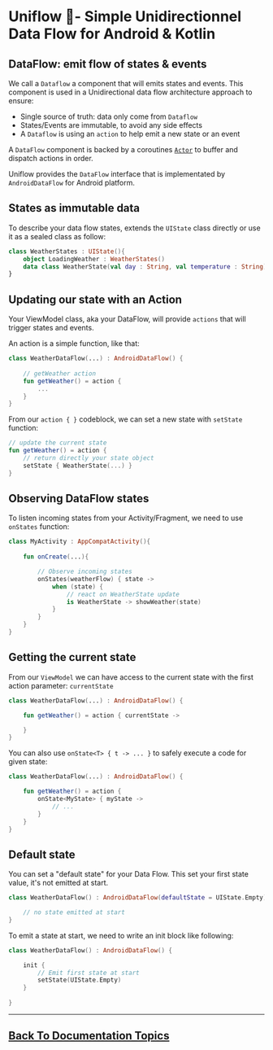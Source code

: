 
# Uniflow 🦄- Simple Unidirectionnel Data Flow for Android & Kotlin

## DataFlow: emit flow of states & events

We call a `Dataflow` a component that will emits states and events. This component is used in a Unidirectional data flow architecture approach 
to ensure:
- Single source of truth: data only come from `Dataflow`
- States/Events are immutable, to avoid any side effects
- A `Dataflow` is using an `action` to help emit a new state or an event

A `DataFlow` component is backed by a coroutines [`Actor`](https://kotlin.github.io/kotlinx.coroutines/kotlinx-coroutines-core/kotlinx.coroutines.channels/actor.html) to buffer and dispatch actions in order.

Uniflow provides the `DataFlow` interface that is implementated by `AndroidDataFlow` for Android platform.

## States as immutable data

To describe your data flow states, extends the `UIState` class directly or use it as a sealed class as follow:

```kotlin
class WeatherStates : UIState(){
	object LoadingWeather : WeatherStates()
	data class WeatherState(val day : String, val temperature : String) : WeatherStates()
}
```

## Updating our state with an Action

Your ViewModel class, aka your DataFlow, will provide `actions` that will trigger states and events.

An action is a simple function, like that:

```kotlin
class WeatherDataFlow(...) : AndroidDataFlow() {
    
    // getWeather action
    fun getWeather() = action {
        ...
    }
}
```

From our `action { }` codeblock, we can set a new state with `setState` function:

```kotlin
// update the current state
fun getWeather() = action {
    // return directly your state object
    setState { WeatherState(...) }
}
```

## Observing DataFlow states

To listen incoming states from your Activity/Fragment, we need to use `onStates` function:

```kotlin
class MyActivity : AppCompatActivity(){
    
    fun onCreate(...){

        // Observe incoming states
        onStates(weatherFlow) { state ->
            when (state) {
                // react on WeatherState update
                is WeatherState -> showWeather(state)
            }
        }
    }
}
```

## Getting the current state

From our `ViewModel` we can have access to the current state with the first action parameter: `currentState`

```kotlin
class WeatherDataFlow(...) : AndroidDataFlow() {

    fun getWeather() = action { currentState ->

    }
}
```

You can also use `onState<T> { t -> ... }` to safely execute a code for given state:

```kotlin
class WeatherDataFlow(...) : AndroidDataFlow() {

    fun getWeather() = action { 
        onState<MyState> { myState ->
            // ...
        }
    }
}
```

## Default state

You can set a "default state" for your Data Flow. This set your first state value, it's not emitted at start.

```kotlin
class WeatherDataFlow() : AndroidDataFlow(defaultState = UIState.Empty) {

    // no state emitted at start
}
```

To emit a state at start, we need to write an init block like following:

```kotlin
class WeatherDataFlow() : AndroidDataFlow() {

    init {
        // Emit first state at start
        setState(UIState.Empty)
    }
    
}
```

----

## [Back To Documentation Topics](../README.md#getting-started--documentation-)
